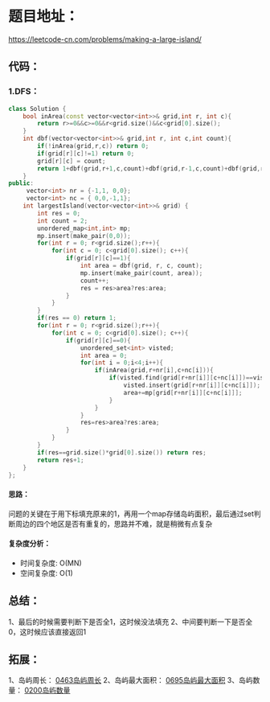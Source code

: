 # 题目地址：
https://leetcode-cn.com/problems/making-a-large-island/
## 代码：
### 1.DFS：
```C++
class Solution {
    bool inArea(const vector<vector<int>>& grid,int r, int c){
        return r>=0&&c>=0&&r<grid.size()&&c<grid[0].size();
    }
    int dbf(vector<vector<int>>& grid,int r, int c,int count){
        if(!inArea(grid,r,c)) return 0;
        if(grid[r][c]!=1) return 0;
        grid[r][c] = count;
        return 1+dbf(grid,r+1,c,count)+dbf(grid,r-1,c,count)+dbf(grid,r,c+1,count)+dbf(grid,r,c-1,count);
    }
public:
     vector<int> nr = {-1,1, 0,0};
     vector<int> nc = { 0,0,-1,1};
    int largestIsland(vector<vector<int>>& grid) {
        int res = 0;
        int count = 2;
        unordered_map<int,int> mp;
        mp.insert(make_pair(0,0));
        for(int r = 0; r<grid.size();r++){
            for(int c = 0; c<grid[0].size(); c++){
                if(grid[r][c]==1){
                    int area = dbf(grid, r, c, count);
                    mp.insert(make_pair(count, area));
                    count++;
                    res = res>area?res:area;
                }
            }
        }
        if(res == 0) return 1;
        for(int r = 0; r<grid.size();r++){
            for(int c = 0; c<grid[0].size(); c++){
                if(grid[r][c]==0){
                    unordered_set<int> visted;
                    int area = 0;
                    for(int i = 0;i<4;i++){
                        if(inArea(grid,r+nr[i],c+nc[i])){
                            if(visted.find(grid[r+nr[i]][c+nc[i]])==visted.end()){
                                visted.insert(grid[r+nr[i]][c+nc[i]]);
                                area+=mp[grid[r+nr[i]][c+nc[i]]];
                            }
                        }
                    }
                    res=res>area?res:area;
                }
            }
        }
        if(res==grid.size()*grid[0].size()) return res;
        return res+1;
    }
};
```
#### 思路：
问题的关键在于用下标填充原来的1，再用一个map存储岛屿面积，最后通过set判断周边的四个地区是否有重复的，思路并不难，就是稍微有点复杂
#### 复杂度分析：
- 时间复杂度: O(MN)
- 空间复杂度: O(1)



## 总结：
1、最后的时候需要判断下是否全1，这时候没法填充
2、中间要判断一下是否全0，这时候应该直接返回1

## 拓展： 
1、岛屿周长：
[0463岛屿周长](https://github.com/boooowen404/Leetcode/blob/master/%E9%9A%BE%E5%BA%A6/%E7%AE%80%E5%8D%95/0463%20%E5%B2%9B%E5%B1%BF%E5%91%A8%E9%95%BF)
2、岛屿最大面积：
[0695岛屿最大面积](https://github.com/boooowen404/Leetcode/blob/master/%E9%9A%BE%E5%BA%A6/%E4%B8%AD%E7%AD%89/0695%20%E5%B2%9B%E5%B1%BF%E7%9A%84%E6%9C%80%E5%A4%A7%E9%9D%A2%E7%A7%AF)
3、岛屿数量：
[0200岛屿数量](https://github.com/boooowen404/Leetcode/blob/master/%E9%9A%BE%E5%BA%A6/%E4%B8%AD%E7%AD%89/0200%E5%B2%9B%E5%B1%BF%E6%95%B0%E9%87%8F)

